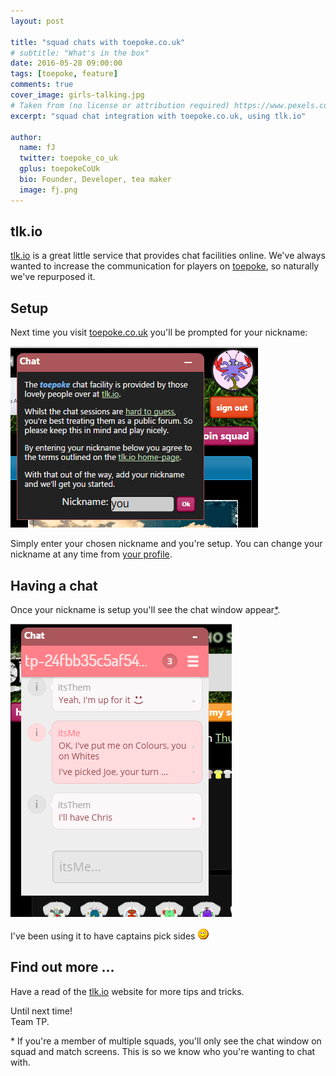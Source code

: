 ```yaml
---
layout: post

title: "squad chats with toepoke.co.uk"
# subtitle: "What's in the box"
date: 2016-05-28 09:00:00
tags: [toepoke, feature]
comments: true
cover_image: girls-talking.jpg
# Taken from (no license or attribution required) https://www.pexels.com/photo/marketing-man-person-communication-362/
excerpt: "squad chat integration with toepoke.co.uk, using tlk.io"

author:
  name: fJ
  twitter: toepoke_co_uk
  gplus: toepokeCoUk
  bio: Founder, Developer, tea maker
  image: fj.png 
---
```


## tlk.io

[tlk.io](https://tlk.io) is a great little service that provides chat facilities online. We've always wanted to increase the communication for players on [toepoke](https://toepoke.co.uk), so naturally we've repurposed it.

## Setup

Next time you visit [toepoke.co.uk](https://toepoke.co.uk) you'll be prompted for your nickname:

<img class="img-center" src="/images/posts/2016/2016-05-28-tlkio-nickname-prompt.png" width="396" height="290" alt="Your nickname" />

Simply enter your chosen nickname and you're setup.  You can change your nickname at any time from [your profile](https://toepoke.co.uk/user.aspx/edit). 

## Having a chat

Once your nickname is setup you'll see the chat window appear<a class="footnote" href="#why-squad-or-match">*</a>.

<img class="img-center" src="/images/posts/2016/2016-05-28-tlkio-chatting.png" width="354" height="469" alt="Having a chat ..." />

I've been using it to have captains pick sides <img src="/images/smile.png" alt="smile" title="smile" />

## Find out more ...

Have a read of the [tlk.io](https://tlk.io/) website for more tips and tricks.

Until next time!<br/>
Team TP.

<p id="why-squad-or-match" class="footnote">
  * If you're a member of multiple squads, you'll only see the chat window on squad and match screens. This is so we know who you're wanting to chat with.
<p>


